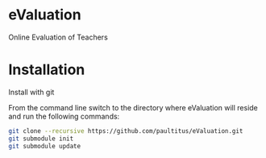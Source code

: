 eValuation
==========

Online Evaluation of Teachers

Installation
============
Install with git

From the command line switch to the directory where eValuation will reside and run the following commands:

```sh
git clone --recursive https://github.com/paultitus/eValuation.git
git submodule init
git submodule update
```
